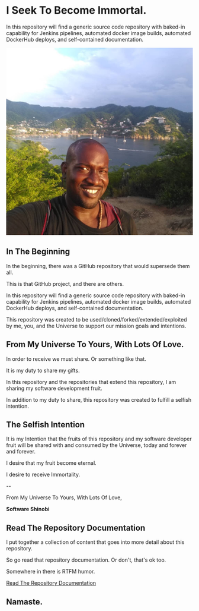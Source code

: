 # I Seek To Become Immortal.

In this repository will find a generic source code repository with baked-in capability for Jenkins pipelines, automated docker image builds, automated DockerHub deploys, and self-contained documentation.

![Software Shinobi External Repository Template](repository-documentation/images-pictures/cover-image.png)

## In The Beginning

In the beginning, there was a GitHub repository that would supersede them all.

This is that GitHub project, and there are others.

In this repository will find a generic source code repository with baked-in capability for Jenkins pipelines, automated docker image builds, automated DockerHub deploys, and self-contained documentation.

This repository was created to be used/cloned/forked/extended/exploited by me, you, and the Universe to support our mission goals and intentions.

## From My Universe To Yours, With Lots Of Love.

In order to receive we must share. Or something like that.

It is my duty to share my gifts.

In this repository and the repositories that extend this repository, I am sharing my software development fruit.

In addition to my duty to share, this repository was created to fulfill a selfish intention.

## The Selfish Intention

It is my Intention that the fruits of this repository and my software developer fruit will be shared with and consumed by the Universe, today and forever and forever.

I desire that my fruit become eternal.

I desire to receive Immortality.

--

From My Universe To Yours, With Lots Of Love,

**Software Shinobi**

## Read The Repository Documentation

I put together a collection of content that goes into more detail about this repository.

So go read that repository documentation. Or don't, that's ok too.

Somewhere in there is RTFM humor.

[Read The Repository Documentation](repository-documentation/readme.md)

## Namaste.
